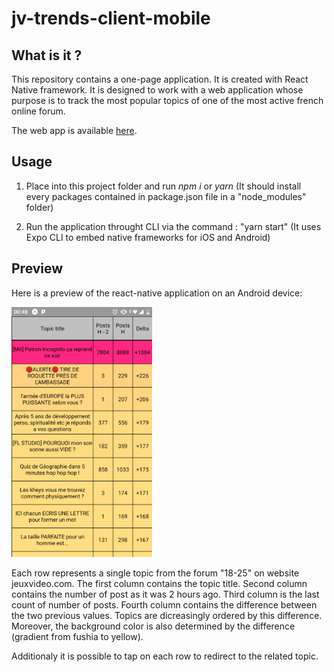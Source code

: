 # jv-trends-client-mobile

## What is it ?

This repository contains a one-page application. It is created with React Native framework. It is designed to work with a web application whose purpose is to track the most popular topics of one of the most active french online forum.

The web app is available [here](https://github.com/BMatthai/jv-trends-server).

## Usage

1. Place into this project folder and run *npm i* or *yarn* (It should install every packages contained in package.json file in a "node_modules" folder)

2. Run the application throught CLI via the command : "yarn start" (It uses Expo CLI to embed native frameworks for iOS and Android)

## Preview

Here is a preview of the react-native application on an Android device:

<img src="https://github.com/BMatthai/jv-trends-client-mobile/blob/master/resources/jv-trends-preview-1?raw=true " height="400" />

Each row represents a single topic from the forum "18-25" on website jeuxvideo.com. The first column contains the topic title. Second column contains the number of post as it was 2 hours ago. Third column is the last count of number of posts. Fourth column contains the difference between the two previous values. Topics are dicreasingly ordered by this difference.
Moreover, the background color is also determined by the difference (gradient from fushia to yellow).  

Additionaly it is possible to tap on each row to redirect to the related topic.

